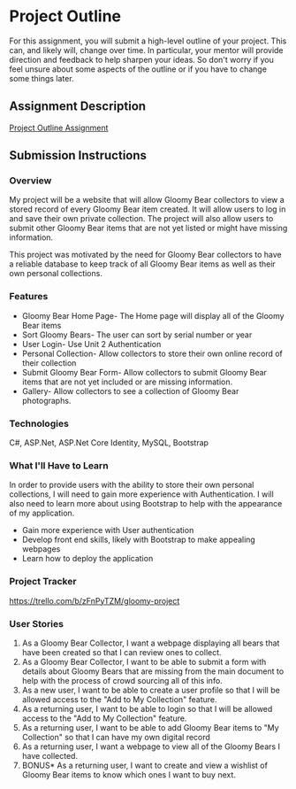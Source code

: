 # Project Outline
For this assignment, you will submit a high-level outline of your project. This can, and likely will, change over time. In particular, your mentor will provide direction and feedback to help sharpen your ideas. So don't worry if you feel unsure about some aspects of the outline or if you have to change some things later.

## Assignment Description
[Project Outline Assignment](https://education.launchcode.org/liftoff/modules/assignments/project-outline)

## Submission Instructions

### Overview
My project will be a website that will allow Gloomy Bear collectors to view a stored record of every Gloomy Bear item created. It will allow users to log in and save their own private collection. The project will also allow users to submit other Gloomy Bear items that are not yet listed or might have missing information. 

This project was motivated by the need for Gloomy Bear collectors to have a reliable database to keep track of all Gloomy Bear items as well as their own personal collections. 
### Features
* Gloomy Bear Home Page- The Home page will display all of the Gloomy Bear items 
* Sort Gloomy Bears- The user can sort by serial number or year
* User Login- Use Unit 2 Authentication
* Personal Collection- Allow collectors to store their own online record of their collection
* Submit Gloomy Bear Form- Allow collectors to submit Gloomy Bear items that are not yet included or are missing information.
* Gallery- Allow collectors to see a collection of Gloomy Bear photographs.
### Technologies
C#, ASP.Net, ASP.Net Core Identity, MySQL, Bootstrap
### What I'll Have to Learn
In order to provide users with the ability to store their own personal collections, I will need to gain more experience with Authentication. I will also need to learn more about using Bootstrap to help with the appearance of my application. 

* Gain more experience with User authentication
* Develop front end skills, likely with Bootstrap to make appealing webpages
* Learn how to deploy the application
### Project Tracker
https://trello.com/b/zFnPyTZM/gloomy-project

### User Stories
1. As a Gloomy Bear Collector, I want a webpage displaying all bears that have been created so that I can review ones to collect.
1. As a Gloomy Bear Collector, I want to be able to submit a form with details about Gloomy Bears that are missing from the main document to help with the process of crowd sourcing all of this info.
1. As a new user, I want to be able to create a user profile so that I will be allowed access to the "Add to My Collection" feature.
1. As a returning user, I want to be able to login so that I will be allowed access to the "Add to My Collection" feature.
1. As a returning user, I want to be able to add Gloomy Bear items to "My Collection" so that I can have my own digital record
1. As a returning user, I want a webpage to view all of the Gloomy Bears I have collected.
1. BONUS* As a returning user, I want to create and view a wishlist of Gloomy Bear items to know which ones I want to buy next.
